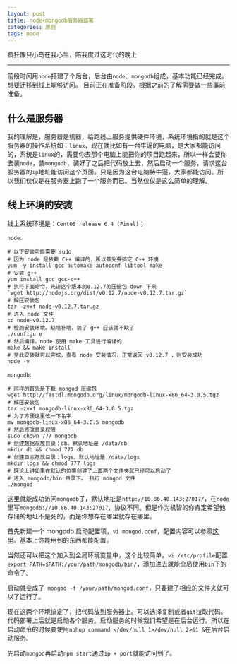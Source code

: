 ```yaml
---
layout: post
title: node+mongodb服务器部署
categories: 原创
tags: node
---
```


疯狂像只小鸟在我心里，陪我度过这时代的晚上

<!--more-->

* * *

前段时间用`node`搭建了个后台，后台由`node`、`mongodb`组成，基本功能已经完成。想要迁移到线上能够访问。
目前正在准备阶段。根据之前的了解需要做一些事前准备。

## 什么是服务器

我的理解是，服务器是机器，给跑线上服务提供硬件环境，系统环境指的就是这个服务器的操作系统如：`linux`，现在就比如有一台牛逼的电脑，是大家都能访问的，系统是`linux`的，需要你去那个电脑上能把你的项目跑起来，所以一样会要你去装`node`，装`mongodb`，装好了之后把代码放上去，然后启动一个服务，请求这台服务器的`ip`地址能访问这个页面。只是因为这台电脑特牛逼，大家都能访问。所以我们仅仅是在服务器上跑了一个服务而已。当然仅仅是这么简单的理解。

## 线上环境的安装

线上系统环境是：`CentOS release 6.4 (Final)`；

`node`:

    # 以下安装可能需要 sudo
    # 因为 node 是依赖 C++ 编译的，所以首先要搞定 C++ 环境
    yum -y install gcc automake autoconf libtool make
    # 安装 g++
    yum install gcc gcc-c++
    # 执行下面命令，先讲这个版本的0.12.7的压缩包 down 下来
    `wget http://nodejs.org/dist/v0.12.7/node-v0.12.7.tar.gz`
    # 解压安装包
    tar -zvxf node-v0.12.7.tar.gz
    # 进入 node 文件
    cd node-v0.12.7
    # 检测安装环境。缺啥补啥，装了 g++ 应该就不缺了
    ./configure
    # 然后编译。node 使用 make 工具进行编译的
    make && make install
    # 至此安装就可以完成，查看 node 安装情况，正常返回 v0.12.7 ，则安装成功
    node -v

`mongodb`:

    # 同样的首先是下载 mongod 压缩包
    wget http://fastdl.mongodb.org/linux/mongodb-linux-x86_64-3.0.5.tgz
    # 解压安装包
    tar -zvxf mongodb-linux-x86_64-3.0.5.tgz
    # 为了方便这里改一下名字
    mv mongodb-linux-x86_64-3.0.5 mongodb
    # 然后修改目录权限
    sudo chown 777 mongodb
    # 创建数据存放目录：db。默认地址是 /data/db
    mkdir db && chmod 777 db
    # 创建日志存放目录：logs。默认地址是 /data/logs
    mkdir logs && chmod 777 logs
    # 理论上讲如果在默认的位置创建了上面两个文件夹就已经可以启动了
    # 进入 mongodb/bin 目录下。 执行 mongod 文件
    ./mongod

这里就能成功访问`mongodb`了，默认地址是`http://10.86.40.143:27017/`，在`node`里写`mongodb://10.86.40.143:27017`，协议不同。但是作为机智的你肯定希望他存储的地址不是死的，而是你想存在哪里就存在哪里。

首先新建一个 mongodb 启动配置项，`vi mongod.conf`，配置内容可以参照[这里](http://docs.mongodb.org/manual/reference/configuration-options/)。基本上你能用到的东西都能配置。

当然还可以把这个加入到全局环境变量中，这个比较简单。`vi /etc/profile`配置`export PATH=$PATH:/your/path/mongodb/bin/`，添加进去就能全局使用`bin`下的命令了。

启动就变成了` mongod -f /your/path/mongod.conf`，只要建了相应的文件夹就可以了运行了。

现在这两个环境搞定了，把代码放到服务器上。可以选择复制或者`git`拉取代码。代码部署上后就是启动各个服务。启动服务的时候我们希望是在后台运行。所以在启动命令的时候要使用`nohup command </dev/null 1>/dev/null 2>&1 &`在后台启动服务。

先启动`mongod`再启动`npm start`通过`ip + port`就能访问到了。

